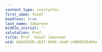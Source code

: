 ```yaml
---
content_type: instructor
first_name: Yosef
headless: true
last_name: Jabareen
middle_initial: ''
salutation: Prof.
title: Prof. Yosef Jabareen
uid: 8da542b8-a81f-de6b-14e0-c40b8628a64a
---
```

